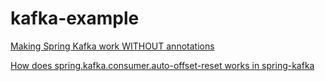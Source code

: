 # kafka-example


[Making Spring Kafka work WITHOUT annotations](http://www.douevencode.com/articles/2017-12/spring-kafka-without-annotations/)

[How does spring.kafka.consumer.auto-offset-reset works in spring-kafka](https://stackoverflow.com/questions/46765573/how-does-spring-kafka-consumer-auto-offset-reset-works-in-spring-kafka)